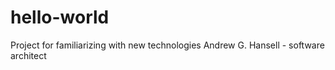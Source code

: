 # hello-world
Project for familiarizing with new technologies
Andrew G. Hansell - software architect
